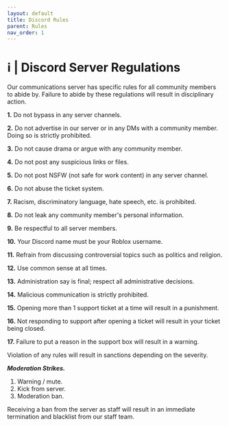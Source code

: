 ```yaml
---
layout: default
title: Discord Rules
parent: Rules
nav_order: 1
---
```


# ℹ️ | Discord Server Regulations
Our communications server has specific rules for all community members to abide by. Failure to abide by these regulations will result in disciplinary action.


**1.** Do not bypass in any server channels.

**2.** Do not advertise in our server or in any DMs with a community member. Doing so is strictly prohibited. 

**3.** Do not cause drama or argue with any community member.

**4.** Do not post any suspicious links or files.

**5.** Do not post NSFW (not safe for work content) in any server channel.

**6.** Do not abuse the ticket system.

**7.** Racism, discriminatory language, hate speech, etc. is prohibited.

**8.** Do not leak any community member's personal information.

**9.** Be respectful to all server members.

**10.** Your Discord name must be your Roblox username.

**11.** Refrain from discussing controversial topics such as politics and religion.

**12.** Use common sense at all times.

**13.** Administration say is final; respect all administrative decisions.

**14.** Malicious communication is strictly prohibited.

**15.** Opening more than 1 support ticket at a time will result in a punishment.

**16.** Not responding to support after opening a ticket will result in your ticket being closed.

**17.** Failure to put a reason in the support box will result in a warning.


Violation of any rules will result in sanctions depending on the severity.


**_Moderation Strikes._**
1. Warning / mute.
2. Kick from server.
3. Moderation ban.

Receiving a ban from the server as staff will result in an immediate termination and blacklist from our staff team.
